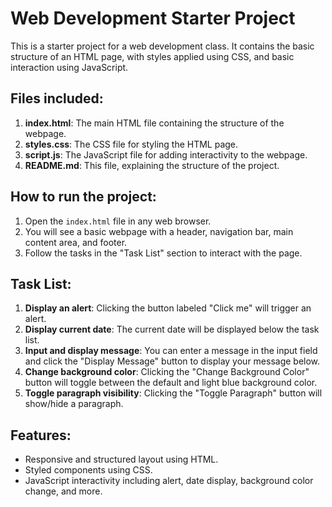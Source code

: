 # Web Development Starter Project

This is a starter project for a web development class. It contains the basic structure of an HTML page, with styles applied using CSS, and basic interaction using JavaScript.

## Files included:

1. **index.html**: The main HTML file containing the structure of the webpage.
2. **styles.css**: The CSS file for styling the HTML page.
3. **script.js**: The JavaScript file for adding interactivity to the webpage.
4. **README.md**: This file, explaining the structure of the project.

## How to run the project:

1. Open the `index.html` file in any web browser.
2. You will see a basic webpage with a header, navigation bar, main content area, and footer.
3. Follow the tasks in the "Task List" section to interact with the page.

## Task List:

1. **Display an alert**: Clicking the button labeled "Click me" will trigger an alert.
2. **Display current date**: The current date will be displayed below the task list.
3. **Input and display message**: You can enter a message in the input field and click the "Display Message" button to display your message below.
4. **Change background color**: Clicking the "Change Background Color" button will toggle between the default and light blue background color.
5. **Toggle paragraph visibility**: Clicking the "Toggle Paragraph" button will show/hide a paragraph.

## Features:

- Responsive and structured layout using HTML.
- Styled components using CSS.
- JavaScript interactivity including alert, date display, background color change, and more.
